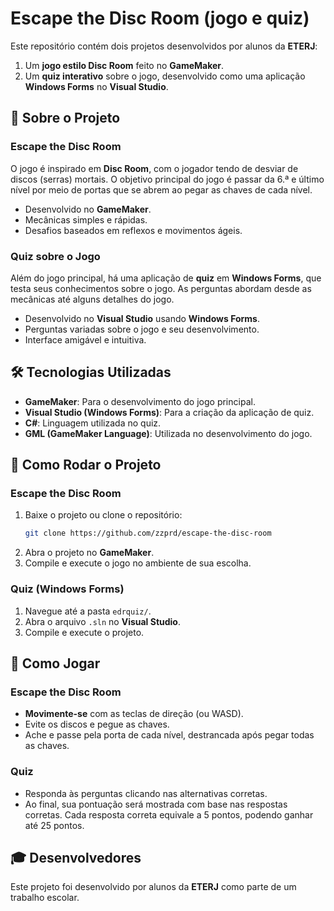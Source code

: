 # Escape the Disc Room (jogo e quiz)

Este repositório contém dois projetos desenvolvidos por alunos da **ETERJ**:
1. Um **jogo estilo Disc Room** feito no **GameMaker**.
2. Um **quiz interativo** sobre o jogo, desenvolvido como uma aplicação **Windows Forms** no **Visual Studio**.

## 📜 Sobre o Projeto

### Escape the Disc Room

O jogo é inspirado em **Disc Room**, com o jogador tendo de desviar de discos (serras) mortais. O objetivo principal do jogo é passar da 6.ª e último nível por meio de portas que se abrem ao pegar as chaves de cada nível.

- Desenvolvido no **GameMaker**.
- Mecânicas simples e rápidas.
- Desafios baseados em reflexos e movimentos ágeis.

### Quiz sobre o Jogo

Além do jogo principal, há uma aplicação de **quiz** em **Windows Forms**, que testa seus conhecimentos sobre o jogo. As perguntas abordam desde as mecânicas até alguns detalhes do jogo.

- Desenvolvido no **Visual Studio** usando **Windows Forms**.
- Perguntas variadas sobre o jogo e seu desenvolvimento.
- Interface amigável e intuitiva.

## 🛠️ Tecnologias Utilizadas

- **GameMaker**: Para o desenvolvimento do jogo principal.
- **Visual Studio (Windows Forms)**: Para a criação da aplicação de quiz.
- **C#**: Linguagem utilizada no quiz.
- **GML (GameMaker Language)**: Utilizada no desenvolvimento do jogo.

## 🚀 Como Rodar o Projeto

### Escape the Disc Room

1. Baixe o projeto ou clone o repositório:
   ```bash
   git clone https://github.com/zzprd/escape-the-disc-room
   ```
2. Abra o projeto no **GameMaker**.
3. Compile e execute o jogo no ambiente de sua escolha.

### Quiz (Windows Forms)

1. Navegue até a pasta `edrquiz/`.
2. Abra o arquivo `.sln` no **Visual Studio**.
3. Compile e execute o projeto.

## 📖 Como Jogar

### Escape the Disc Room

- **Movimente-se** com as teclas de direção (ou WASD).
- Evite os discos e pegue as chaves.
- Ache e passe pela porta de cada nível, destrancada após pegar todas as chaves.

### Quiz

- Responda às perguntas clicando nas alternativas corretas.
- Ao final, sua pontuação será mostrada com base nas respostas corretas. Cada resposta correta equivale a 5 pontos, podendo ganhar até 25 pontos.

## 🎓 Desenvolvedores

Este projeto foi desenvolvido por alunos da **ETERJ** como parte de um trabalho escolar.